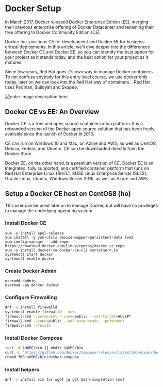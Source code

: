 # Docker Setup
In March 2017, Docker released Docker Enterprise Edition (EE), merging their previous enterprise offering of Docker Datacenter and renaming their free offering to Docker Community Edition (CE).

Docker Inc. positions CE for development and Docker EE for business-critical deployments. In this article, we’ll dive deeper into the differences between Docker CE and Docker EE, so you can identify the best option for your project as it stands today, and the best option for your project as it matures.

Since few years, Red Hat goes it's own way to manage Docker containers.
To not confuse anybody for this entry level course, we use docker only today, later on we can look into the Red Hat way of containers...
Red Hat uses Podman, Buildyah and Skopeo.

![enter image description here](https://github.com/joe-speedboat/workshop.docker/raw/main/images/docker_vs_podman.jpg)

## Docker CE vs EE: An Overview
Docker CE is a free and open source containerization platform. It is a rebranded version of the Docker open source solution that has been freely available since the launch of Docker in 2013.

CE can run on Windows 10 and Mac, on Azure and AWS, as well as CentOS, Debian, Fedora, and Ubuntu. CE can be downloaded directly from the Docker Store.

Docker EE, on the other hand, is a premium version of CE. Docker EE is an integrated, fully supported, and certified container platform that runs on Red Hat Enterprise Linux (RHEL), SUSE Linux Enterprise Server (SLES), Oracle Linux, Ubuntu, Windows Server 2016, as well as Azure and AWS.

## Setup a Docker CE host on CentOS8 (ho)
This user can be used later on to manage Docker, but will have no privileges to manage the underlying operating system.

### Install Docker CE
```
yum -y install epel-release
yum install -y yum-utils device-mapper-persistent-data lvm2
yum-config-manager --add-repo https://download.docker.com/linux/centos/docker-ce.repo
yum -y install docker-ce docker-ce-cli containerd.io
systemctl start docker
systemctl enable docker
```
### Create Docker Admin
```
useradd dadmin
usermod -aG docker dadmin
```

### Configure Firewalling
```bash
dnf -y install firewalld
systemctl enable firewalld --now
firewall-cmd --permanent --zone=public --set-target=ACCEPT
firewall-cmd --zone=public --add-masquerade --permanent
firewall-cmd --reload
```

### Install Docker Compose
```bash
test -d $HOME/bin || mkdir $HOME/bin
curl -L "https://github.com/docker/compose/releases/latest/download/docker-compose-$(uname -s)-$(uname -m)" -o $HOME/bin/docker-compose
chmod 700 $HOME/bin/docker-compose
```

### Install helpers

```bash
dnf -y install vim tar wget jq git bash-completion lsof
```

<!--stackedit_data:
eyJoaXN0b3J5IjpbMTYyMDcxNzU0MF19
-->